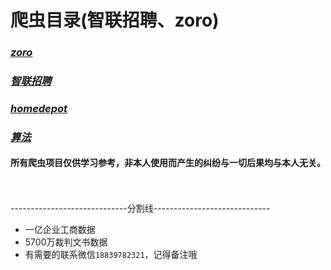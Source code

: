 # 爬虫目录(智联招聘、zoro)

### ***[zoro](projects/zoro_spider)***
### ***[智联招聘](projects/zhilian)***
### ***[homedepot](projects/homedepot)***
### ***[算法](projects/algorithm)***


#### 所有爬虫项目仅供学习参考，非本人使用而产生的纠纷与一切后果均与本人无关。

\
\
-----------------------------分割线-----------------------------
* 一亿企业工商数据
* 5700万裁判文书数据
* 有需要的联系微信`18839782321`，记得备注哦